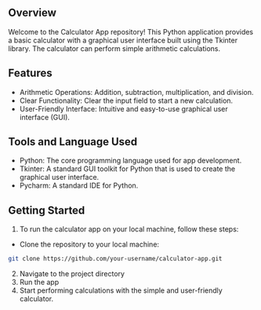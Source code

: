 ## Overview
Welcome to the Calculator App repository! This Python application provides a basic calculator with a graphical user interface built using the Tkinter library. The calculator can perform simple arithmetic calculations.


## Features
- Arithmetic Operations: Addition, subtraction, multiplication, and division.
- Clear Functionality: Clear the input field to start a new calculation.
- User-Friendly Interface: Intuitive and easy-to-use graphical user interface (GUI).

## Tools and Language Used
- Python: The core programming language used for app development.
- Tkinter: A standard GUI toolkit for Python that is used to create the graphical user interface.
- Pycharm: A standard IDE for Python.


## Getting Started
1. To run the calculator app on your local machine, follow these steps:

- Clone the repository to your local machine:
```bash
git clone https://github.com/your-username/calculator-app.git
```
2. Navigate to the project directory
3. Run the app
4. Start performing calculations with the simple and user-friendly calculator.

